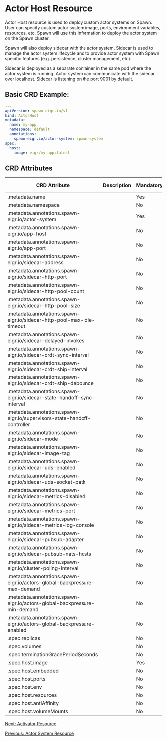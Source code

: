 # Actor Host Resource

Actor Host resource is used to deploy custom actor systems on Spawn. User can specify custom actor system image, ports, environment variables, resources, etc. Spawn will use this information to deploy the actor system on the Spawn cluster.

Spawn will also deploy sidecar with the actor system. Sidecar is used to manage the actor system lifecycle and to provide actor system with Spawn specific features (e.g. persistence, cluster management, etc).

Sidecar is deployed as a separate container in the same pod where the actor system is running. Actor system can communicate with the sidecar over localhost. Sidecar is listening on the port 9001 by default.

## Basic CRD Example:

```yaml
---
apiVersion: spawn-eigr.io/v1
kind: ActorHost
metadata:
  name: my-app
  namespace: default
  annotations:
    spawn-eigr.io/actor-system: spawn-system
spec:
  host:
    image: eigr/my-app:latest
```

## CRD Attributes

| CRD Attribute                                                             | Description | Mandatory | Default Value         | Possible Values |
| ------------------------------------------------------------------------- | ----------- | --------- | --------------------- | --------------- |
| .metadata.name                                                            |             | Yes       |                       |                 |
| .metadata.namespace                                                       |             | No        | default               |                 |
| .metadata.annotations.spawn-eigr.io/actor-system                          |             | Yes       | spawn-system          |                 |
| .metadata.annotations.spawn-eigr.io/app-host                              |             | No        | 0.0.0.0               |                 |
| .metadata.annotations.spawn-eigr.io/app-port                              |             | No        | 8090                  |                 |
| .metadata.annotations.spawn-eigr.io/sidecar-address                       |             | No        | 0.0.0.0               |                 |
| .metadata.annotations.spawn-eigr.io/sidecar-http-port                     |             | No        | 9001                  |                 |
| .metadata.annotations.spawn-eigr.io/sidecar-http-pool-count               |             | No        | 8                     |                 |
| .metadata.annotations.spawn-eigr.io/sidecar-http-pool-size                |             | No        | 30                    |                 |
| .metadata.annotations.spawn-eigr.io/sidecar-http-pool-max-idle-timeout    |             | No        | 1000                  |                 |
| .metadata.annotations.spawn-eigr.io/sidecar-delayed-invokes               |             | No        | true                  |                 |
| .metadata.annotations.spawn-eigr.io/sidecar-crdt-sync-interval            |             | No        | 2                     |                 |
| .metadata.annotations.spawn-eigr.io/sidecar-crdt-ship-interval            |             | No        | 2                     |                 |
| .metadata.annotations.spawn-eigr.io/sidecar-crdt-ship-debounce            |             | No        | 2                     |                 |
| .metadata.annotations.spawn-eigr.io/sidecar-state-handoff-sync-interval   |             | No        | 60                    |                 |
| .metadata.annotations.spawn-eigr.io/supervisors-state-handoff-controller  |             | No        | persistent            |                 |
| .metadata.annotations.spawn-eigr.io/sidecar-mode                          |             | No        | sidecar               | sidecar, daemon |
| .metadata.annotations.spawn-eigr.io/sidecar-image-tag                     |             | No        | latest                |                 |
| .metadata.annotations.spawn-eigr.io/sidecar-uds-enabled                   |             | No        | false                 |                 |
| .metadata.annotations.spawn-eigr.io/sidecar-uds-socket-path               |             | No        | /var/run/spawn.sock   |                 |
| .metadata.annotations.spawn-eigr.io/sidecar-metrics-disabled              |             | No        | false                 |                 |
| .metadata.annotations.spawn-eigr.io/sidecar-metrics-port                  |             | No        | 9001                  |                 |
| .metadata.annotations.spawn-eigr.io/sidecar-metrics-log-console           |             | No        | true                  |                 |
| .metadata.annotations.spawn-eigr.io/sidecar-pubsub-adapter                |             | No        | native                |                 |
| .metadata.annotations.spawn-eigr.io/sidecar-pubsub-nats-hosts             |             | No        | nats://127.0.0.1:4222 |                 |
| .metadata.annotations.spawn-eigr.io/cluster-poling-interval               |             | No        | 3000                  |                 |
| .metadata.annotations.spawn-eigr.io/actors-global-backpressure-max-demand |             | No        | -1                    |                 |
| .metadata.annotations.spawn-eigr.io/actors-global-backpressure-min-demand |             | No        | -1                    |                 |
| .metadata.annotations.spawn-eigr.io/actors-global-backpressure-enabled    |             | No        | true                  |                 |
| .spec.replicas                                                            |             | No        | 1                     |                 |
| .spec.volumes                                                             |             | No        |                       |                 |
| .spec.terminationGracePeriodSeconds                                       |             | No        | 405                   |                 |
| .spec.host.image                                                          |             | Yes       |                       |                 |
| .spec.host.embedded                                                       |             | No        | false                 |                 |
| .spec.host.ports                                                          |             | No        |                       |                 |
| .spec.host.env                                                            |             | No        |                       |                 |
| .spec.host.resources                                                      |             | No        |                       |                 |
| .spec.host.antiAffinity                                                   |             | No        |                       |                 |
| .spec.host.volumeMounts                                                   |             | No        |                       |                 |

[Next: Activator Resource](activator.md)

[Previous: Actor System Resource](actor_system.md)

